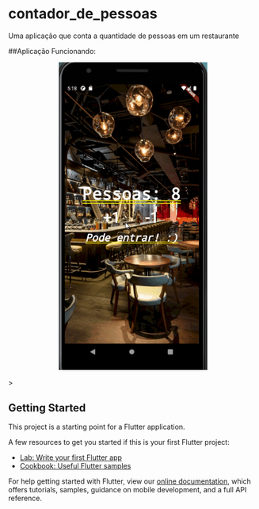 # contador_de_pessoas

Uma aplicação que conta a quantidade de pessoas em um restaurante


##Aplicação Funcionando:
<p align="center">
    <img width="300" src="Gifs/Lotado.gif">
</p>>

## Getting Started

This project is a starting point for a Flutter application.

A few resources to get you started if this is your first Flutter project:

- [Lab: Write your first Flutter app](https://flutter.dev/docs/get-started/codelab)
- [Cookbook: Useful Flutter samples](https://flutter.dev/docs/cookbook)

For help getting started with Flutter, view our
[online documentation](https://flutter.dev/docs), which offers tutorials,
samples, guidance on mobile development, and a full API reference.
